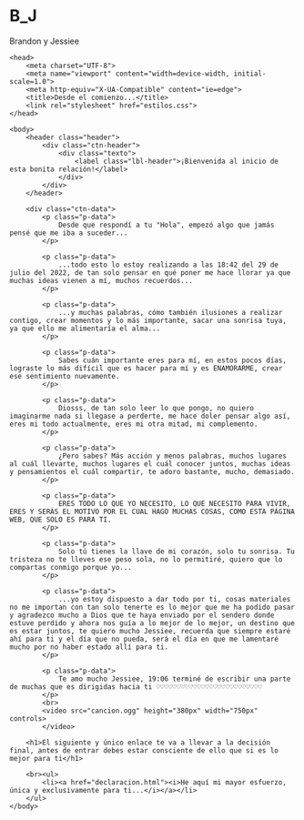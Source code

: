# B_J

Brandon y Jessiee
<!DOCTYPE html>
<html lang="en">

    <head>
        <meta charset="UTF-8">
        <meta name="viewport" content="width=device-width, initial-scale=1.0">
        <meta http-equiv="X-UA-Compatible" content="ie=edge">
        <title>Desde el comienzo...</title>
        <link rel="stylesheet" href="estilos.css">
    </head>
    
    <body>
        <header class="header">
            <div class="ctn-header">
                <div class="texto">
                    <label class="lbl-header">¡Bienvenida al inicio de esta bonita relación!</label>
                </div>
            </div>
        </header>

        <div class="ctn-data">
            <p class="p-data">
                Desde que respondí a tu "Hola", empezó algo que jamás pensé que me iba a suceder...
            </p>

            <p class="p-data">
                ...todo esto lo estoy realizando a las 18:42 del 29 de julio del 2022, de tan solo pensar en qué poner me hace llorar ya que muchas ideas vienen a mí, muchos recuerdos...
            </p>

            <p class="p-data">
                ...y muchas palabras, cómo también ilusiones a realizar contigo, crear momentos y lo más importante, sacar una sonrisa tuya, ya que ello me alimentaría el alma...
            </p>
            
            <p class="p-data">
                Sabes cuán importante eres para mí, en estos pocos días, lograste lo más difícil que es hacer para mí y es ENAMORARME, crear ese sentimiento nuevamente.
            </p>

            <p class="p-data">
                Diosss, de tan solo leer lo que pongo, no quiero imaginarme nada si llegase a perderte, me hace doler pensar algo así, eres mi todo actualmente, eres mi otra mitad, mi complemento.
            </p>

            <p class="p-data">
                ¿Pero sabes? Más acción y menos palabras, muchos lugares al cuál llevarte, muchos lugares el cuál conocer juntos, muchas ideas y pensamientos el cuál compartir, te adoro bastante, mucho, demasiado.
            </p>

            <p class="p-data">
                ERES TODO LO QUE YO NECESITO, LO QUE NECESITO PARA VIVIR, ERES Y SERÁS EL MOTIVO POR EL CUAL HAGO MUCHAS COSAS, COMO ESTA PÁGINA WEB, QUE SOLO ES PARA TI.
            </p>

            <p class="p-data">
                Solo tú tienes la llave de mi corazón, solo tu sonrisa. Tu tristeza no te lleves ese peso sola, no lo permitiré, quiero que lo compartas conmigo porque yo...
            </p>

            <p class="p-data">
                ...yo estoy dispuesto a dar todo por ti, cosas materiales no me importan con tan solo tenerte es lo mejor que me ha podido pasar y agradezco mucho a Dios que te haya enviado por el sendero donde estuve perdido y ahora nos guía a lo mejor de lo mejor, un destino que es estar juntos, te quiero mucho Jessiee, recuerda que siempre estaré ahí para ti y el día que no pueda, será el día en que me lamentaré mucho por no haber estado allí para ti.
            </p>

            <p class="p-data">
                Te amo mucho Jessiee, 19:06 terminé de escribir una parte de muchas que es dirigidas hacia ti ♡♡♡♡♡♡♡♡♡♡♡♡♡♡♡♡♡♡♡♡♡♡♡♡♡♡
            </p>
            <br>
            <video src="cancion.ogg" height="380px" width="750px" controls>
            </video>

        <h1>El siguiente y único enlace te va a llevar a la decisión final, antes de entrar debes estar consciente de ello que si es lo mejor para ti</h1>
        
        <br><ul>
            <li><a href="declaracion.html"><i>He aquí mi mayor esfuerzo, única y exclusivamente para ti...</i></a></li>
        </ul>
    </body>
<!-- <img src="el nombre y ubicación de la imagen"> Ojo, solo se cierra línea de código, src significa, source --> 
<!-- <video src="aquí va el enlace, URL del vídeo con su respectivo formato" controls>
     </video> --> 
<!-- <audio src="la URL del audio con su respectivo formato, mp4, ogg, etc" controls> El comando controls, sirve para reproducir un video o audio
     </audio> -->


</html>
